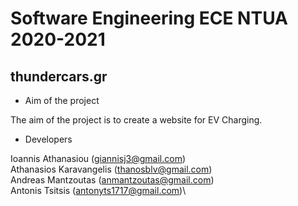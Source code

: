# Software Engineering ECE NTUA 2020-2021

## thundercars.gr

* Aim of the project 

The aim of the project is to create a website for EV Charging.

* Developers 

Ioannis Athanasiou (giannisj3@gmail.com)\
Athanasios Karavangelis (thanosblv@gmail.com)\
Andreas Mantzoutas (anmantzoutas@gmail.com)\
Antonis Tsitsis (antonyts1717@gmail.com)\
